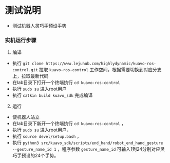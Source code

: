 # 测试说明
  
  - 测试机器人灵巧手预设手势

### 实机运行步骤

1. 编译
  - 执行 `git clone https://www.lejuhub.com/highlydynamic/kuavo-ros-control.git` 拉取 `kuavo-ros-control` 工作空间，根据需要切换到对应分支上，拉取最新代码
  - 在lab目录下打开一个终端执行 `cd kuavo-ros-control` 
  - 执行 `sudo su` 进入root用户
  - 执行 `catkin build kuavo_sdk` 完成编译 

2. 运行
  - 使机器人站立
  - 在lab目录下新开一个终端执行 `cd kuavo-ros-control` ，
  - 执行 `sudo su` 进入root用户，
  - 执行 `source devel/setup.bash` ， 
  - 执行 `python3 src/kuavo_sdk/scripts/end_hand/robot_end_hand_gesture --gesture_name_id 1` ，程序参数 `gesture_name_id` 可输入1到24分别对应灵巧手预设的24个手势。
